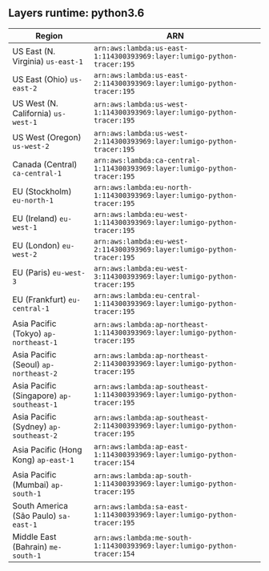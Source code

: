 Layers runtime: python3.6
----
| Region | ARN |
| --- | --- |
|US East (N. Virginia)  `us-east-1`|`arn:aws:lambda:us-east-1:114300393969:layer:lumigo-python-tracer:195`|
|US East (Ohio)  `us-east-2`|`arn:aws:lambda:us-east-2:114300393969:layer:lumigo-python-tracer:195`|
|US West (N. California)  `us-west-1`|`arn:aws:lambda:us-west-1:114300393969:layer:lumigo-python-tracer:195`|
|US West (Oregon)  `us-west-2`|`arn:aws:lambda:us-west-2:114300393969:layer:lumigo-python-tracer:195`|
|Canada (Central)  `ca-central-1`|`arn:aws:lambda:ca-central-1:114300393969:layer:lumigo-python-tracer:195`|
|EU (Stockholm)  `eu-north-1`|`arn:aws:lambda:eu-north-1:114300393969:layer:lumigo-python-tracer:195`|
|EU (Ireland)  `eu-west-1`|`arn:aws:lambda:eu-west-1:114300393969:layer:lumigo-python-tracer:195`|
|EU (London)  `eu-west-2`|`arn:aws:lambda:eu-west-2:114300393969:layer:lumigo-python-tracer:195`|
|EU (Paris)  `eu-west-3`|`arn:aws:lambda:eu-west-3:114300393969:layer:lumigo-python-tracer:195`|
|EU (Frankfurt)  `eu-central-1`|`arn:aws:lambda:eu-central-1:114300393969:layer:lumigo-python-tracer:195`|
|Asia Pacific (Tokyo)  `ap-northeast-1`|`arn:aws:lambda:ap-northeast-1:114300393969:layer:lumigo-python-tracer:195`|
|Asia Pacific (Seoul)  `ap-northeast-2`|`arn:aws:lambda:ap-northeast-2:114300393969:layer:lumigo-python-tracer:195`|
|Asia Pacific (Singapore)  `ap-southeast-1`|`arn:aws:lambda:ap-southeast-1:114300393969:layer:lumigo-python-tracer:195`|
|Asia Pacific (Sydney)  `ap-southeast-2`|`arn:aws:lambda:ap-southeast-2:114300393969:layer:lumigo-python-tracer:195`|
|Asia Pacific (Hong Kong)  `ap-east-1`|`arn:aws:lambda:ap-east-1:114300393969:layer:lumigo-python-tracer:154`|
|Asia Pacific (Mumbai)  `ap-south-1`|`arn:aws:lambda:ap-south-1:114300393969:layer:lumigo-python-tracer:195`|
|South America (São Paulo)  `sa-east-1`|`arn:aws:lambda:sa-east-1:114300393969:layer:lumigo-python-tracer:195`|
|Middle East (Bahrain)  `me-south-1`|`arn:aws:lambda:me-south-1:114300393969:layer:lumigo-python-tracer:154`|
